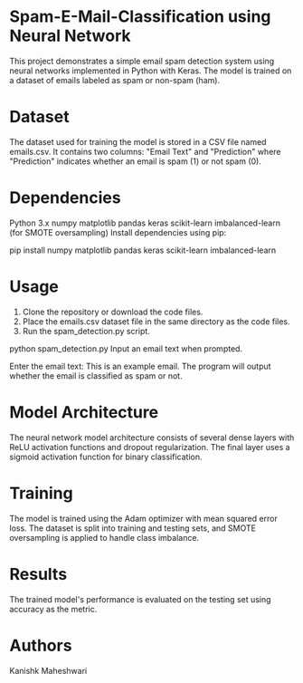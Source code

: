 # Spam-E-Mail-Classification using Neural Network 

This project demonstrates a simple email spam detection system using neural networks implemented in Python with Keras. The model is trained on a dataset of emails labeled as spam or non-spam (ham).

# Dataset
The dataset used for training the model is stored in a CSV file named emails.csv. It contains two columns: "Email Text" and "Prediction" where "Prediction" indicates whether an email is spam (1) or not spam (0).

# Dependencies
Python 3.x
numpy
matplotlib
pandas
keras
scikit-learn
imbalanced-learn (for SMOTE oversampling)
Install dependencies using pip:


pip install numpy matplotlib pandas keras scikit-learn imbalanced-learn

# Usage
1) Clone the repository or download the code files.
2) Place the emails.csv dataset file in the same directory as the code files.
3) Run the spam_detection.py script.

python spam_detection.py
Input an email text when prompted.

Enter the email text: This is an example email.
The program will output whether the email is classified as spam or not.

# Model Architecture

The neural network model architecture consists of several dense layers with ReLU activation functions and dropout regularization. The final layer uses a sigmoid activation function for binary classification.

# Training
The model is trained using the Adam optimizer with mean squared error loss. The dataset is split into training and testing sets, and SMOTE oversampling is applied to handle class imbalance.

# Results
The trained model's performance is evaluated on the testing set using accuracy as the metric.

# Authors
Kanishk Maheshwari
